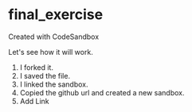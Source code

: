 # final_exercise

Created with CodeSandbox

Let's see how it will work.

1. I forked it.
2. I saved the file.
3. I linked the sandbox.
4. Copied the github url and created a new sandbox.
5. Add Link
